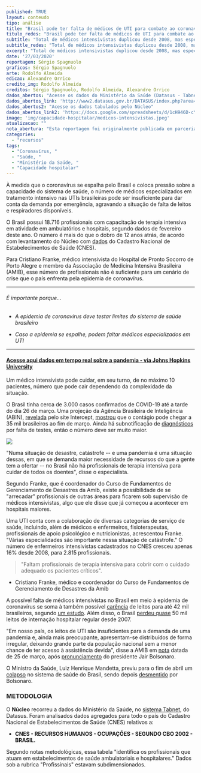 ```yaml
---
published: TRUE
layout: conteudo
tipo: análise
title: "Brasil pode ter falta de médicos de UTI para combate ao coronavírus"
titulo_redes: "Brasil pode ter falta de médicos de UTI para combate ao coronavírus"
subtitle: "Total de médicos intensivistas duplicou desde 2008, mas especialista diz que número não será suficiente em caso de 'catástrofe' causada por COVID-19"
subtitle_redes: "Total de médicos intensivistas duplicou desde 2008, mas especialista diz que número não será suficiente em caso de 'catástrofe' causada por COVID-19"
excerpt: "Total de médicos intensivistas duplicou desde 2008, mas especialista diz que número não será suficiente em caso de 'catástrofe' causada por COVID-19"
date: '27/03/2020'
reportagem: Sérgio Spagnuolo
graficos: Sérgio Spagnuolo
arte: Rodolfo Almeida
edicao: Alexandre Orrico
credito_img: Rodolfo Almeida
creditos: Sérgio Spagnuolo, Rodolfo Almeida, Alexandre Orrico
dados_abertos: "Acesse os dados do Ministério da Saúde (Datasus - Tabnet)"
dados_abertos_link: 'http://www2.datasus.gov.br/DATASUS/index.php?area=0204'
dados_abertos2: "Acesse os dados tabulados pelo Núcleo"
dados_abertos_link2: 'https://docs.google.com/spreadsheets/d/1cH946D-cYEu9Uu9_Z0wvm3tsSXwUpc_R2out3MnEtxU/edit?usp=sharing'
image: 'img/capacidade-hospitalar/medicos-intensivistas.jpeg'
atualizacao: ""
nota_abertura: "Esta reportagem foi originalmente publicada em parceria com o <a href='https://br.noticias.yahoo.com/brasil-pode-ter-falta-de-medicos-de-ut-is-para-combate-ao-coronavirus-213144441.html' target='_blank'>Yahoo Brasil</a>"
categories:
  - "recursos"
tags:
  - "Coronavírus, "
  - "Saúde, "
  - "Ministério da Saúde, "
  - "Capacidade hospitalar"
---
```



À medida que o coronavírus se espalha pelo Brasil e coloca pressão sobre a capacidade do sistema de saúde, o número de médicos especializados em tratamento intensivo nas UTIs brasileiras pode ser insuficiente para dar conta da demanda por emergência, agravando a situação de falta de leitos e respiradores disponíveis.

O Brasil possui 18.716 profissionais com capacitação de terapia intensiva em atividade em ambulatórios e hospitais, segundo dados de fevereiro deste ano. O número é mais do que o dobro de 12 anos atrás, de acordo com levantamento do Núcleo com [dados](http://tabnet.datasus.gov.br/cgi/tabcgi.exe?cnes/cnv/prid02br.def) do Cadastro Nacional de Estabelecimentos de Saúde (CNES).

Para Cristiano Franke, médico intensivista do Hospital de Pronto Socorro de Porto Alegre e membro da Associação de Medicina Intensiva Brasileira (AMIB), esse número de profissionais não é suficiente para um cenário de crise que o país enfrenta pela epidemia de coronavírus.

---

###### É importante porque...

- *A epidemia de coronavírus deve testar limites do sistema de saúde brasileiro*

- *Caso a epidemia se espalhe, podem faltar médicos especializados em UTI*

---

#### [Acesse aqui dados em tempo real sobre a pandemia - via Johns Hopkins University](https://coronavirus.jhu.edu/map.html?fbclid=IwAR3e_CRbLWn8AcfGIyS_owIO1CXiCBUgjFXe7MnjxKoDEaSKm7P5ss_0uko)


Um médico intensivista pode cuidar, em seu turno, de no máximo 10 pacientes, número que pode cair dependendo da complexidade da situação.

O Brasil tinha cerca de 3.000 casos confirmados de COVID-19 até a tarde do dia 26 de março. Uma projeção da Agência Brasileira de Inteligência (ABIN), [revelada](https://theintercept.com/2020/03/24/coronavirus-abin-projeta-mortes/) pelo site Intercept, [mostrou](https://theintercept.com/document/2020/03/24/abin-2303/) que o contágio pode chegar a 35 mil brasileiros ao fim de março. Ainda há subnotificação de [diagnósticos](https://oglobo.globo.com/sociedade/coronavirus/registros-de-coronavirus-no-brasil-sao-subestimados-sugere-estudo-1-24331652) por falta de testes, então o número deve ser muito maior.

![](../img/capacidade-hospitalar/intensivistas.png)


"Numa situação de desastre, catástrofe -- e uma pandemia é uma situação dessas, em que se demanda maior necessidade de recursos do que a gente tem a ofertar -- no Brasil não há profissionais de terapia intensiva para cuidar de todos os doentes", disse o especialista.

Segundo Franke, que é coordenador do Curso de Fundamentos de Gerenciamento de Desastres da Amib, existe a possibilidade de se "arrecadar" profissionais de outras áreas para ficarem sob supervisão de médicos intensivistas, algo que ele disse que já começou a acontecer em hospitais maiores.

Uma UTI conta com a colaboração de diversas categorias de serviço de saúde, incluindo, além de médicos e enfermeiros, fisioterapeutas, profissionais de apoio psicológico e nutricionistas, acrescentou Franke. "Várias especialidades são importante nessa situação de catástrofe." O número de enfermeiros intensivistas cadastrados no CNES cresceu apenas 16% desde 2008, para 2.815 profissionais.

> "Faltam profissionais de terapia intensiva para cobrir com o cuidado adequado os pacientes críticos". <br>
- Cristiano Franke, médico e coordenador do Curso de Fundamentos de Gerenciamento de Desastres da Amib

A possível falta de médicos intensivistas no Brasil em meio à epidemia de coronavírus se soma à também possível [carência](https://br.noticias.yahoo.com/coronav%C3%ADrus-com-poucos-leitos-uti-232148470.html) de leitos para até 42 mil brasileiros, segundo [um estudo](https://proqualis.net/sites/proqualis.net/files/Cen%C3%A1rios%20para%20a%20demanda%20vs%20oferta%20de%20leitos%20de%20UTIs%20e%20respiradores%20na%20epidemia%20COVID-19%20no%20Brasil.pdf). Além disso, o Brasil [perdeu quase](https://nucleo.jor.br/pol%C3%ADticas%20p%C3%BAblicas/2020-03-12-coronavirus-capacidade-hospitalar-brasil) 50 mil leitos de internação hospitalar regular desde 2007.

"Em nosso país, os leitos de UTI são insuficientes para a demanda de uma pandemia e, ainda mais preocupante, apresentam-se distribuídos de forma irregular, deixando grande parte da população nacional sem a menor chance de ter acesso à assistência devida", disse a AMIB em [nota](https://www.amib.org.br/noticia/nid/nota-de-esclarecimento-sobre-o-pronunciamento-oficial-do-presidente-da-republica-jair-bolsonaro-de-24032020-sobre-a-pandemia-de-covid-19/) datada de 25 de março, após [pronunciamento](https://www.youtube.com/watch?v=Vl_DYb-XaAE) do presidente Jair Bolsonaro.

O Ministro da Saúde, Luiz Henrique Mandetta, previu para o fim de abril um [colapso](https://agenciabrasil.ebc.com.br/saude/noticia/2020-03/sistema-de-saude-pode-entrar-em-colapso-em-abril-diz-ministro-da-saude) no sistema de saúde do Brasil, sendo depois [desmentido](https://economia.uol.com.br/noticias/reuters/2020/03/22/bolsonaro-nega-colapso-na-saude-por-coronavirus-e-diz-que-ministro-mandetta-exagerou.htm) por Bolsonaro.


### METODOLOGIA

O **Núcleo** recorreu a dados do Ministério da Saúde, no [sistema Tabnet](http://www2.datasus.gov.br/DATASUS/index.php?area=0204), do Datasus. Foram analisados dados agregados para todo o país do Cadastro Nacional de Estabelecimentos de Saúde (CNES) relativos a:

- **CNES - RECURSOS HUMANOS - OCUPAÇÕES - SEGUNDO CBO 2002 - BRASIL.**

Segundo notas metodológicas, essa tabela "identifica os profissionais que atuam em estabelecimentos de saúde ambulatoriais e hospitalares." Dados sob a rubrica "Profissinais" estavam subdimensionados.
